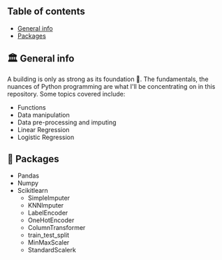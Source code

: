 ## Table of contents
* [General info](#general-info)
* [Packages](#packages)


## :classical_building: General info
A building is only as strong as its foundation :bricks:. The fundamentals, the nuances of Python programming are what I'll be concentrating on in this repository. Some topics covered include:
* Functions
* Data manipulation
* Data pre-processing and imputing
* Linear Regression
* Logistic Regression

## :gift: Packages
* Pandas
* Numpy
* Scikitlearn
  * SimpleImputer
  * KNNImputer
  * LabelEncoder
  *  OneHotEncoder 
  *  ColumnTransformer
  *  train_test_split
  *  MinMaxScaler
  *  StandardScalerk
